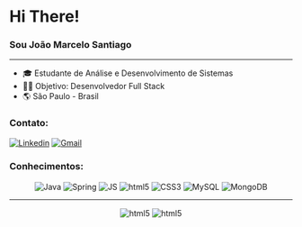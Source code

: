 <h1>Hi There!</h1> 
<h3>Sou João Marcelo Santiago</h3> 
<hr>

 - 🎓 Estudante de Análise e Desenvolvimento de Sistemas
 - 👨‍💻 Objetivo: Desenvolvedor Full Stack
 - 🌎 São Paulo - Brasil

<h3>Contato:</h3>

[![Linkedin](https://img.shields.io/badge/LinkedIn-0077B5?style=for-the-badge&logo=linkedin&logoColor=white)](https://www.linkedin.com/in/joao-marcelo-santiago-batista-silva-510434218)
[![Gmail](https://img.shields.io/badge/Gmail-D14836?style=for-the-badge&logo=gmail&logoColor=white)](mailto:joaosantiago558@gmail.com)

<h3>Conhecimentos:</h3>
<div style="display: inline_block" align="center">
  <img align="center" alt="Java" src="https://img.shields.io/badge/Java-ED8B00?style=for-the-badge&logo=openjdk&logoColor=white">
  <img align="center" alt="Spring" src="https://img.shields.io/badge/Spring-6DB33F?style=for-the-badge&logo=spring&logoColor=white">
  <img align="center" alt="JS" src="https://img.shields.io/badge/JavaScript-F7DF1E?style=for-the-badge&logo=javascript&logoColor=black">
  <img align="center" alt="html5" src="https://img.shields.io/badge/HTML5-E34F26?style=for-the-badge&logo=html5&logoColor=white">
  <img align="center" alt="CSS3" src="https://img.shields.io/badge/CSS3-1572B6?style=for-the-badge&logo=css3&logoColor=white">
  <img align="center" alt="MySQL" src="https://img.shields.io/badge/MySQL-00000F?style=for-the-badge&logo=mysql&logoColor=white">
  <img align="center" alt="MongoDB" src="https://img.shields.io/badge/MongoDB-4EA94B?style=for-the-badge&logo=mongodb&logoColor=white">
</div>
<hr>
<div style="display: inline_block" align="center">
  <img align="center" alt="html5" src="https://github-readme-stats.vercel.app/api?username=jmbrex&show_icons=true&theme=radical">
  <img align="center" alt="html5" src="https://github-readme-stats.vercel.app/api/top-langs/?username=jmbrex&layout=compact&langs_count=8&theme=dracula">
</div>



